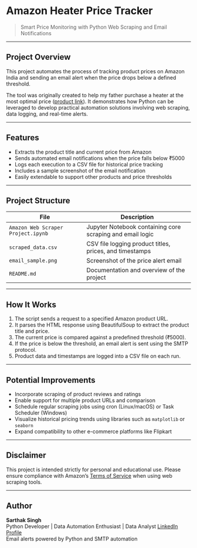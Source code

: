 # Amazon Heater Price Tracker
> Smart Price Monitoring with Python Web Scraping and Email Notifications

---

## Project Overview

This project automates the process of tracking product prices on Amazon India and sending an email alert when the price drops below a defined threshold.

The tool was originally created to help my father purchase a heater at the most optimal price ([product link](https://amzn.in/d/0lfPSNQ)). It demonstrates how Python can be leveraged to develop practical automation solutions involving web scraping, data logging, and real-time alerts.

---

## Features

- Extracts the product title and current price from Amazon
- Sends automated email notifications when the price falls below ₹5000
- Logs each execution to a CSV file for historical price tracking
- Includes a sample screenshot of the email notification
- Easily extendable to support other products and price thresholds

---

## Project Structure

| File                           | Description                                         |
|--------------------------------|-----------------------------------------------------|
| `Amazon Web Scraper Project.ipynb` | Jupyter Notebook containing core scraping and email logic |
| `scraped_data.csv`             | CSV file logging product titles, prices, and timestamps |
| `email_sample.png`             | Screenshot of the price alert email                |
| `README.md`                    | Documentation and overview of the project          |

---

## How It Works

1. The script sends a request to a specified Amazon product URL.
2. It parses the HTML response using BeautifulSoup to extract the product title and price.
3. The current price is compared against a predefined threshold (₹5000).
4. If the price is below the threshold, an email alert is sent using the SMTP protocol.
5. Product data and timestamps are logged into a CSV file on each run.

---

## Potential Improvements

- Incorporate scraping of product reviews and ratings
- Enable support for multiple product URLs and comparison
- Schedule regular scraping jobs using cron (Linux/macOS) or Task Scheduler (Windows)
- Visualize historical pricing trends using libraries such as `matplotlib` or `seaborn`
- Expand compatibility to other e-commerce platforms like Flipkart

---

## Disclaimer

This project is intended strictly for personal and educational use. Please ensure compliance with Amazon’s [Terms of Service](https://www.amazon.in/gp/help/customer/display.html?nodeId=201909000) when using web scraping tools.

---

## Author

**Sarthak Singh**  
Python Developer | Data Automation Enthusiast | Data Analyst
[LinkedIn Profile](https://www.linkedin.com/in/sarthak-singh-4a2738358/)  
Email alerts powered by Python and SMTP automation

